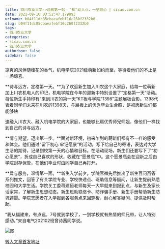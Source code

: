 ```yaml
---
title: 四川农业大学->远航第一站  “机”动人心，一见倾心 | sicau.com.cn
date: 2021-09-10 03:52:47.179893
urlname: b04f11dc85cbaeafebf16c260f2332b0
slug: b04f11dc85cbaeafebf16c260f2332b0
tags: 
- 四川农业大学
categories:
- sicau.com.cn
- 四川农业大学
authorbox: false
sidebar: false
---
```

凉爽的风伴随桂花的香气，机电学院2021级萌新如约而至，等待着他们的不止是一场惊喜。

**诗与远方，定格第一天。**为了欢迎新生加入川农这个大家庭，给每一位萌新加上川农机电人的印记，机电学院在今年的迎新中特别设置了“定格第一天”活动。每位新生手持印有“来到川农的第一天”KT板与学院“1398”主题展板合影。1398代表着同学们未来在川农的1398天，与展板上的优秀毕业生合照，是祝愿新生们都能够快
<!--more-->
速融入川农大、融入机电学院的大家庭，也能够比肩优秀师兄师姐，像他们一样找到自己的诗与远方。

**情与期望，迈出第一步。**面对新环境，初来乍到的萌新们都有不一样的感受和体会。他们通过“留下初心 牢记愿景”的活动，写下给自己的寄语，表达对大学生活的期待，记录到校第一天的心情和目标。在活动现场，新生们还要写下了“初心愿景”，折成自己喜欢的形状，收藏在“愿景瓶”中。这个愿景瓶会在迎新之后由学院封存保管，在他们毕业时由同学自己再打开。

**爱与服务，温情第一面。**新生入学前夕，学院官微先后推出了新生百问百答系列推文，回答了有关学院专业、学校快递点、班助信息等疑问，让新生提前熟悉校园和大学生活。学院关工委蒋建恒老师每天一大早就来到报到点，与新生及家长话家常，了解新生思想动态。新生班助联络卡、防诈骗手册、新生手册帮助新生防坑避雷。学院志愿者在入学报到各服务点来回穿梭，耐心解答疑问，提供及时帮助。

“我从福建来，有点远，7号就到学校了，一到学校就有热情的师兄带，让人特别感动。”来自电气202102班曾诗茜同学说。

![图](https://news.sicau.edu.cn/__local/C/36/00/50E23A8DADBE848A215A3476792_BA7B751C_1C276E.png)

[转入文章首发地址](https://news.sicau.edu.cn/info/1078/64166.htm)